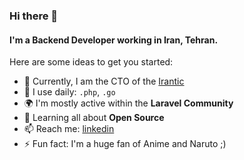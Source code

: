 ### Hi there 👋
#### I'm a Backend Developer working in Iran, Tehran.

Here are some ideas to get you started:

- 🔭 Currently, I am the CTO of the [Irantic](https://www.irantic.com/)
- 💅 I use daily: `.php`, `.go`
- 🌍 I'm mostly active within the **Laravel Community**
- 🌱 Learning all about **Open Source**
- 📫 Reach me: [linkedin](https://www.linkedin.com/in/mohsen-bagheri-6a0603165/)
- ⚡️ Fun fact: I'm a huge fan of Anime and Naruto ;)
